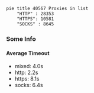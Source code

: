 
```mermaid
pie title 40567 Proxies in list
    "HTTP" : 28353
    "HTTPS": 10581
    "SOCKS" : 8645
```

### Some Info
#### Average Timeout

- mixed: 4.0s
- http: 2.2s
- https: 8.1s
- socks: 6.4s
